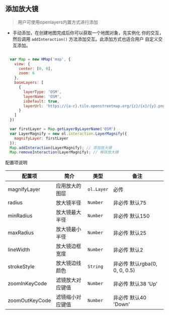 ## 添加放大镜

> 用户可使用openlayers内置方式进行添加

* 手动添加，在创建地图完成后你可以获取一个地图对象，先实例化
  你的交互，然后调用 ``addInteraction()`` 方法添加交互。此添加方式也适合用户
  自定义交互添加。

```html
```  
  
```javascript
  var Map = new HMap('map', {
    view: {
      center: [0, 0],
      zoom: 6
    },
    baseLayers: [
      {
        layerType: 'OSM',
        layerName: 'OSM',
        isDefault: true,
        layerUrl: 'https://{a-c}.tile.openstreetmap.org/{z}/{x}/{y}.png'
      }
    ]
  })

  var firstLayer = Map.getLayerByLayerName('OSM')
  var LayerMagnify = new ol.interaction.LayerMagnify({
    magnifyLayer: firstLayer
  });
  Map.addInteraction(LayerMagnify); // 添加放大镜
  Map.removeInteraction(LayerMagnify); // 移除放大镜
```  

配置项说明

| 配置项 | 简介 | 类型 | 备注 |
| --- | --- |--- | --- |
| magnifyLayer | 应用放大的图层 | `ol.Layer` | 必传 |
| radius | 放大镜半径 | `Number` | 非必传 默认75 |
| minRadius | 放大镜最大半径 | `Number` | 非必传 默认150 |
| maxRadius | 放大镜最小半径 | `Number` | 非必传 默认25 |
| lineWidth | 放大镜边框宽度 | `Number` | 非必传 默认2 |
| strokeStyle | 放大镜边线颜色 | `String` | 非必传 默认rgba(0, 0, 0, 0.5) |
| zoomInKeyCode | 滤镜放大对应键值 | `Number` | 非必传 默认38 'Up' |
| zoomOutKeyCode | 滤镜缩小对应键值 | `Number` | 非必传 默认40 'Down' |
